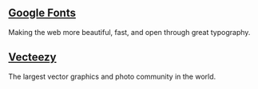 ## [Google Fonts](fonts.google.com)
Making the web more beautiful, fast, and open through great typography.

## [Vecteezy](www.vecteezy.com)
The largest vector graphics and photo community in the world.
